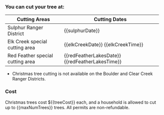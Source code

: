 [comment]: <> ({{elkCreekDate}}, {{elkCreekTime}} etc are replaced with the values in the christmasTreesForests table cutting_areas JSON in the database and include special formatting.)

### You can cut your tree at:

Cutting Areas | Cutting Dates
-------------|-------------
Sulphur Ranger District | {{sulphurDate}}
Elk Creek special cutting area | {{elkCreekDate}} {{elkCreekTime}}
Red Feather special cutting area | {{redFeatherLakesDate}} {{redFeatherLakesTime}}

* Christmas tree cutting is not available on the Boulder and Clear Creek Ranger Districts.

### Cost
Christmas trees cost ${{treeCost}} each, and a household is allowed to cut
up to {{maxNumTrees}} trees.  All permits are non-refundable.
